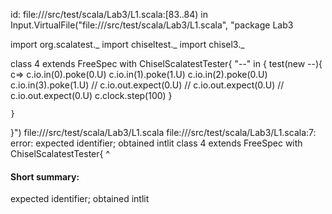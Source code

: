 id: file://<WORKSPACE>/src/test/scala/Lab3/L1.scala:[83..84) in Input.VirtualFile("file://<WORKSPACE>/src/test/scala/Lab3/L1.scala", "package Lab3

import org.scalatest._
import chiseltest._ 
import chisel3._ 

class 4 extends FreeSpec with ChiselScalatestTester{
    "--" in {
        test(new  --){
            c=>
            c.io.in(0).poke(0.U)
            c.io.in(1).poke(1.U)
            c.io.in(2).poke(0.U)
            c.io.in(3).poke(1.U)
            // c.io.out.expect(0.U)
            // c.io.out.expect(0.U)
            // c.io.out.expect(0.U)
            c.clock.step(100)
        }

    }
}")
file://<WORKSPACE>/src/test/scala/Lab3/L1.scala
file://<WORKSPACE>/src/test/scala/Lab3/L1.scala:7: error: expected identifier; obtained intlit
class 4 extends FreeSpec with ChiselScalatestTester{
      ^
#### Short summary: 

expected identifier; obtained intlit